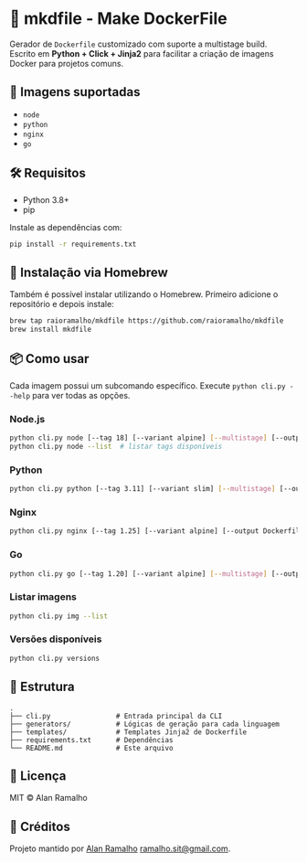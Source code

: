 
# 🐳 mkdfile - Make DockerFile

Gerador de `Dockerfile` customizado com suporte a multistage build.  
Escrito em **Python + Click + Jinja2** para facilitar a criação de imagens Docker para projetos comuns.

## 🚀 Imagens suportadas

- `node`
- `python`
- `nginx`
- `go`

## 🛠️ Requisitos

- Python 3.8+
- pip

Instale as dependências com:

```bash
pip install -r requirements.txt
```

## 🍺 Instalação via Homebrew

Também é possível instalar utilizando o Homebrew. Primeiro adicione o repositório e depois instale:

```bash
brew tap raioramalho/mkdfile https://github.com/raioramalho/mkdfile
brew install mkdfile
```

## 📦 Como usar

Cada imagem possui um subcomando específico. Execute `python cli.py --help` para ver todas as opções.

### Node.js

```bash
python cli.py node [--tag 18] [--variant alpine] [--multistage] [--output Dockerfile]
python cli.py node --list  # listar tags disponíveis
```

### Python

```bash
python cli.py python [--tag 3.11] [--variant slim] [--multistage] [--output Dockerfile]
```

### Nginx

```bash
python cli.py nginx [--tag 1.25] [--variant alpine] [--output Dockerfile]
```

### Go

```bash
python cli.py go [--tag 1.20] [--variant alpine] [--multistage] [--output Dockerfile]
```

### Listar imagens

```bash
python cli.py img --list
```

### Versões disponíveis

```bash
python cli.py versions
```

## 📁 Estrutura

```
.
├── cli.py                # Entrada principal da CLI
├── generators/           # Lógicas de geração para cada linguagem
├── templates/            # Templates Jinja2 de Dockerfile
├── requirements.txt      # Dependências
└── README.md             # Este arquivo
```

## 📄 Licença

MIT © Alan Ramalho

## 🙏 Créditos

Projeto mantido por [Alan Ramalho](https://github.com/raioramalho) <ramalho.sit@gmail.com>.
